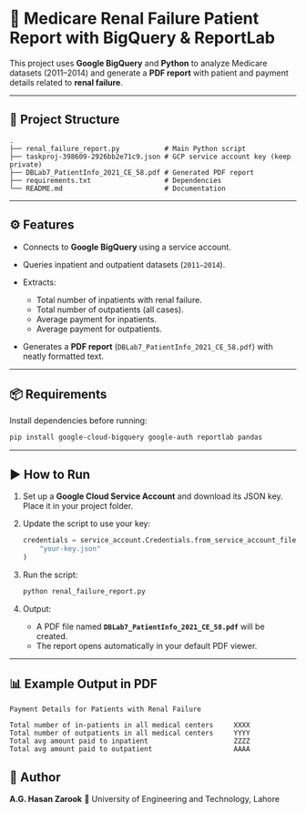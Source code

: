 
# 🏥 Medicare Renal Failure Patient Report with BigQuery & ReportLab

This project uses **Google BigQuery** and **Python** to analyze Medicare datasets (2011–2014) and generate a **PDF report** with patient and payment details related to **renal failure**.

---

## 📂 Project Structure

```
.
├── renal_failure_report.py           # Main Python script
├── taskproj-398609-2926bb2e71c9.json # GCP service account key (keep private)
├── DBLab7_PatientInfo_2021_CE_58.pdf # Generated PDF report
├── requirements.txt                  # Dependencies
└── README.md                         # Documentation
```

---

## ⚙️ Features

* Connects to **Google BigQuery** using a service account.
* Queries inpatient and outpatient datasets (`2011–2014`).
* Extracts:

  * Total number of inpatients with renal failure.
  * Total number of outpatients (all cases).
  * Average payment for inpatients.
  * Average payment for outpatients.
* Generates a **PDF report** (`DBLab7_PatientInfo_2021_CE_58.pdf`) with neatly formatted text.

---

## 📦 Requirements

Install dependencies before running:

```bash
pip install google-cloud-bigquery google-auth reportlab pandas
```

---

## ▶️ How to Run

1. Set up a **Google Cloud Service Account** and download its JSON key.
   Place it in your project folder.

2. Update the script to use your key:

   ```python
   credentials = service_account.Credentials.from_service_account_file(
       "your-key.json"
   )
   ```

3. Run the script:

   ```bash
   python renal_failure_report.py
   ```

4. Output:

   * A PDF file named **`DBLab7_PatientInfo_2021_CE_58.pdf`** will be created.
   * The report opens automatically in your default PDF viewer.

---

## 📊 Example Output in PDF

```
Payment Details for Patients with Renal Failure

Total number of in-patients in all medical centers     XXXX
Total number of outpatients in all medical centers     YYYY
Total avg amount paid to inpatient                     ZZZZ
Total avg amount paid to outpatient                    AAAA
```



## 👤 Author

**A.G. Hasan Zarook**
📍 University of Engineering and Technology, Lahore

